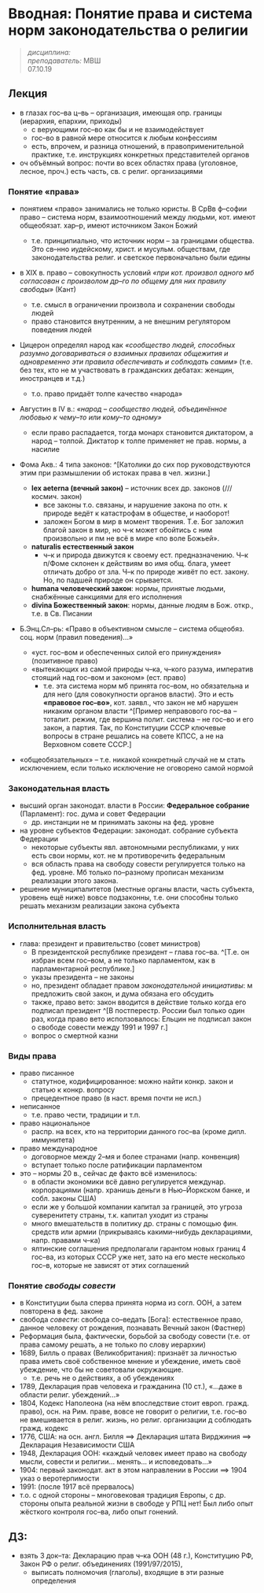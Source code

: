 # Вводная: Понятие права и система норм законодательства о религии
> _дисциплина:_   
> _преподаватель:_ МВШ  
> 07.10.19  

## Лекция

- в глазах гос–ва ц–вь – организация, имеющая опр. границы (иерархия, епархии, приходы)
	- с верующими гос–во как бы и не взаимодействует
	- гос–во в равной мере относится к любым конфессиям
	- есть, впрочем, и разница отношений, в правоприменительной практике, т.е. инструкциях конкретных представителей органов
- оч объёмный вопрос: почти во всех областях права (уголовное, лесное, проч.) есть часть, св. с религ. организациями


### Понятие «права»

- понятием «право» занимались не только юристы. В СрВв ф–софии право – система норм, взаимоотношений между людьми, кот. имеют общеобязат. хар–р, имеют источником Закон Божий
	- т.е. принципиально, что источник норм – за границами общества. Это св–нно иудейскому, христ. и мусульм. обществам, где законодательства религ. и светское первоначально были едины
- в XIX в. право – совокупность условий _«при кот. произвол одного мб согласован с произволом др–го по общему для них правилу свободы»_ (Кант)
	- т.е. смысл в ограничении произвола и сохранении свободы людей
	- право становится внутренним, а не внешним регулятором поведения людей
- Цицерон определял народ как _«сообщество людей, способных разумно договариваться о взаимных правилах общежития и одновременно эти правила обеспечивать и соблюдать самим»_ (т.е. без тех, кто не м участвовать в гражданских дебатах: женщин, иностранцев и т.д.)
	- т.о. право придаёт толпе качество «народа»
- Августин в IV в.: _«народ – сообщество людей, объединённое любовью к чему–то или кому–то одному»_
	- если право распадается, тогда монарх становится диктатором, а народ – толпой. Диктатор к толпе применяет не прав. нормы, а насилие
- Фома Акв.: 4 типа законов:
^[Католики до сих пор руководствуются этим при размышлении об истоках права в чел. жизни.]
	- __lex aeterna (вечный закон)__ – источник всех др. законов (///космич. закон)
		- все законы т.о. связаны, и нарушение закона по отн. к природе ведёт к катастрофам в обществе, и наоборот!
		- заложен Богом в мир в момент творения. Т.е. Бог заложил благой закон в мир, но ч–к может обойтись с ним произвольно и пм не всё в мире «по воле Божьей».
	- __naturalis естественный закон__
		- ч–к и природа движутся к своему ест. предназначению. Ч–к п/Фоме склонен к действиям во имя общ. блага, умеет отличать добро от зла. Ч–к по природе живёт по ест. закону. Но, по падшей природе он срывается.
	- __humana человеческий закон__: нормы, принятые людьми, снабжённые санкциями для его исполнения
	- __divina Божественный закон__: нормы, данные людям в Бож. откр., т.е. в Св. Писании

- Б.Энц.Сл–рь: «Право в объективном смысле – система общеобяз. соц. норм (правил поведения)...»
	- «уст. гос–вом и обеспеченных силой его принуждения» (позитивное право)
	- «вытекающих из самой природы ч–ка, ч–кого разума, императив стоящий над гос–вом и законом» (ест. право)
		- т.е. эта система норм мб принята гос–вом, но обязательна и для него (для совокупности органов власти). Это и есть __«правовое гос–во»__, кот. заявл., что закон не мб нарушен никаким органом власти
^[Пример неправового гос–ва – тоталит. режим, где вершина полит. система – не гос–во и его закон, а партия. Так, по Конституции СССР ключевые вопросы в стране решались на совете КПСС, а не на Верховном совете СССР.]
- «общеобязательных» – т.е. никакой конкретный случай не м стать исключением, если только исключение не оговорено самой нормой

### Законодательная власть

- высший орган законодат. власти в России: __Федеральное собрание__ (Парламент): гос. дума и совет Федерации
	- др. инстанции не м принимать законы на фед. уровне
- на уровне субъектов Федерации: законодат. собрание субъекта Федерации
	- некоторые субъекты явл. автономными республиками, у них есть свои нормы, кот. не м противоречить федеральным 
	- вся область права на свободу совести регулируется только на фед. уровне. Мб только по–разному прописан механизм реализации этого закона.
- решение муниципалитетов (местные органы власти, часть субъекта, уровень ещё ниже) вовсе подзаконны, т.е. они способны только решать механизм реализации закона субъекта

### Исполнительная власть

- глава: президент и правительство (совет министров)
	- В президентской республике президент – глава гос–ва.
^[Т.е. он избран всем гос–вом, а не только парламентом, как в парламентарной республике.]
	- указы президента – не законы
	- но, президент обладает правом _законодательной инициативы_: м предложить свой закон, и дума обязана его обсудить
	- также, право вето: закон вводится в действие только когда его подписал президент
^[В постперестр. России был только один раз, когда право вето исползовалось: Ельцин не подписал закон о свободе совести между 1991 и 1997 г.]
	- вопрос о смертной казни

### Виды права

- право писанное
	- статутное, кодифицированное: можно найти конкр. закон и статью к конкр. вопросу
	- прецедентное право (в наст. время почти не исп.)
- неписанное
	- т.е. право чести, традиции и т.п.
- право национальное
	- распр. на всех, кто на территории данного гос–ва (кроме дипл. иммунитета)
- право международное
	- договорное между 2–мя и более странами (напр. конвенция)
	- вступает только после ратификации парламентом
- это – нормы 20 в., сейчас де факто всё изменилось:
	- в области экономики всё давно регулируется междунар. корпорациями (напр. хранишь деньги в Нью–Йоркском банке, и собл. законы США)
	- если же у большой компании капитал за границей, это угроза суверенитету страны, т.к. капитал уходит из страны
	- много вмешательств в политику др. страны с помощью фин. средств или армии (прикрываясь какими–нибудь декларациями, напр. правами ч–ка)
	- ялтинские соглашения предполагали гарантом новых границ 4 гос–ва, из которых СССР уже нет, зато на его месте несколько гос–в, которые не зависят от этих соглашений

### Понятие _свободы совести_

- в Конституции была сперва принята норма из согл. ООН, а затем повторена в фед. законе
- свобода _совести_: свобода со–ведать [Бога]: естественное право, данное человеку от рождения, познавать Вечный закон (Фастнер)
- Реформация была, фактически, борьбой за свободу совести (т.е. от права самому решать, а не только по слову иерархии)
- 1689, Билль о правах (Великобритания): признаёт за личностью права иметь своё собственное мнение и убеждение, иметь своё убеждение, что бы не советовали окружающие. 
	- т.е. речь не о действиях, а об убеждениях
- 1789, Декларация прав человека и гражданина (10 ст.), «...даже в области религ. убеждений...»
- 1804, Кодекс Наполеона (на нём впоследствие стоит европ. гражд. право), осн. на Рим. праве, вовсе не говорит о религии, т.е. гос–во не вмешивается в религ. жизнь, но религ. организации д соблюдать гражд. кодекс
- 1776, США: на осн. англ. Билля ==> Декларация штата Вирджиния ==> Декларация Независимости США
- 1948, Декларация ООН: «каждый человек имеет право на свободу мысли, совести и религии... менять... и исповедовать...»
- 1904: первый законодат. акт в этом направлении в России ==> 1904 указ о веротерпимости
- 1991: (после 1917 всё прервалось)
- т.о. с одной стороны – многовековая традиция Европы, с др. стороны опыта реальной жизни в свободе у РПЦ нет! Был либо опыт жёсткого контроля гос–ва, либо опыт гонений.

## ДЗ:

- взять 3 док–та: Декларацию прав ч–ка ООН (48 г.), Конституцию РФ, Закон РФ о религ. объединениях (1991/97/2015),
	- выписать полномочия (глаголы), входящие в эти разные определения


